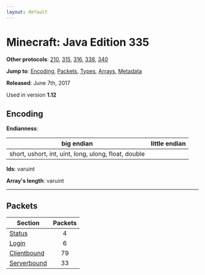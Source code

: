 ```yaml
---
layout: default
---
```


# Minecraft: Java Edition 335

**Other protocols**: [210](./java335), [315](./java335), [316](./java335), [338](./java335), [340](./java335)

**Jump to**: [Encoding](#encoding), [Packets](#packets), [Types](java335/types), [Arrays](java335/arrays), [Metadata](java335/metadata)

**Released**:  June 7th, 2017

Used in version **1.12**

## Encoding

**Endianness**:

big endian | little endian
---|---
short, ushort, int, uint, long, ulong, float, double | 

**Ids**: varuint

**Array's length**: varuint

-----
## Packets

Section | Packets
---|:---:
[Status](java335/status) | 4
[Login](java335/login) | 6
[Clientbound](java335/clientbound) | 79
[Serverbound](java335/serverbound) | 33
